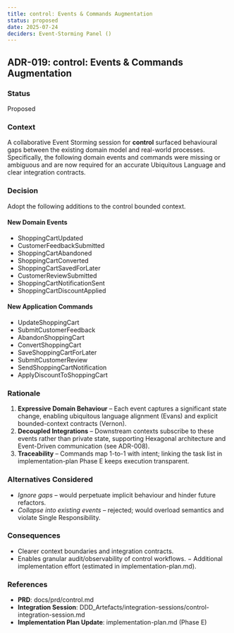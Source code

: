```yaml
---
title: control: Events & Commands Augmentation
status: proposed
date: 2025-07-24
deciders: Event-Storming Panel ()
---
```


## ADR-019: control: Events & Commands Augmentation

### Status
Proposed

### Context
A collaborative Event Storming session for **control** surfaced behavioural gaps between the existing domain model and real-world processes.  Specifically, the following domain events and commands were missing or ambiguous and are now required for an accurate Ubiquitous Language and clear integration contracts.

### Decision
Adopt the following additions to the control bounded context.

#### New Domain Events
- ShoppingCartUpdated
- CustomerFeedbackSubmitted
- ShoppingCartAbandoned
- ShoppingCartConverted
- ShoppingCartSavedForLater
- CustomerReviewSubmitted
- ShoppingCartNotificationSent
- ShoppingCartDiscountApplied
#### New Application Commands
- UpdateShoppingCart
- SubmitCustomerFeedback
- AbandonShoppingCart
- ConvertShoppingCart
- SaveShoppingCartForLater
- SubmitCustomerReview
- SendShoppingCartNotification
- ApplyDiscountToShoppingCart
### Rationale
1. **Expressive Domain Behaviour** – Each event captures a significant state change, enabling ubiquitous language alignment (Evans) and explicit bounded-context contracts (Vernon).
2. **Decoupled Integrations** – Downstream contexts subscribe to these events rather than private state, supporting Hexagonal architecture and Event-Driven communication (see ADR-008).
3. **Traceability** – Commands map 1-to-1 with intent; linking the task list in implementation-plan Phase E keeps execution transparent.

### Alternatives Considered
- _Ignore gaps_ – would perpetuate implicit behaviour and hinder future refactors.
- _Collapse into existing events_ – rejected; would overload semantics and violate Single Responsibility.

### Consequences
+ Clearer context boundaries and integration contracts.
+ Enables granular audit/observability of control workflows.
− Additional implementation effort (estimated in implementation-plan.md).

### References
- **PRD**: docs/prd/control.md
- **Integration Session**: DDD_Artefacts/integration-sessions/control-integration-session.md
- **Implementation Plan Update**: implementation-plan.md (Phase E)
